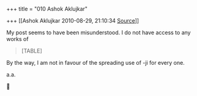 +++
title = "010 Ashok Aklujkar"

+++
[[Ashok Aklujkar	2010-08-29, 21:10:34 [Source](https://groups.google.com/g/bvparishat/c/RjDOGw01rSU)]]



My post seems to have been misunderstood. I do not have access to any works of

> [TABLE]

  

By the way, I am not in favour of the spreading use of -ji for every one.  

  

a.a.



